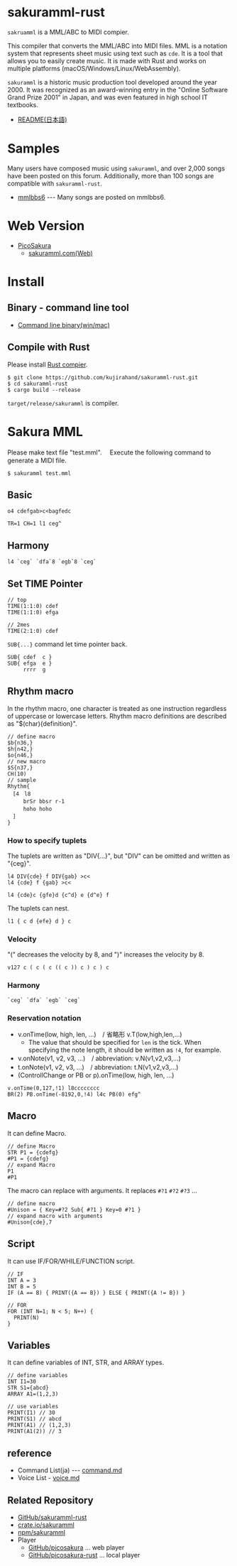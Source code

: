 # sakuramml-rust

`sakruamml` is a MML/ABC to MIDI compier.

This compiler that converts the MML/ABC into MIDI files. 
MML is a notation system that represents sheet music using text such as `cde`.
It is a tool that allows you to easily create music.
It is made with Rust and works on multiple platforms (macOS/Windows/Linux/WebAssembly).

`sakuramml` is a historic music production tool developed around the year 2000.
It was recognized as an award-winning entry in the "Online Software Grand Prize 2001" in Japan, and was even featured in high school IT textbooks.

- [README(日本語)](https://github.com/kujirahand/sakuramml-rust/blob/main/README_ja.md)

# Samples

Many users have composed music using `sakuramml`, and over 2,000 songs have been posted on this forum.
Additionally, more than 100 songs are compatible with `sakuramml-rust`.

- [mmlbbs6](https://sakuramml.com/mmlbbs6/index.php?action=pico) --- Many songs are posted on mmlbbs6.

# Web Version

- [PicoSakura](https://sakuramml.com/picosakura/)
  - [sakuramml.com(Web)](https://sakuramml.com)

# Install

## Binary - command line tool

- [Command line binary(win/mac)](https://github.com/kujirahand/sakuramml-rust/releases/)

## Compile with Rust

Please install [Rust compier](https://www.rust-lang.org/tools/install).

```
$ git clone https://github.com/kujirahand/sakuramml-rust.git
$ cd sakuramml-rust
$ cargo build --release
```

`target/release/sakuramml` is compiler.


# Sakura MML

Please make text file "test.mml". 　Execute the following command to generate a MIDI file.

```
$ sakuramml test.mml
```

## Basic

```
o4 cdefgab>c<bagfedc
```

```
TR=1 CH=1 l1 ceg^
```

## Harmony

```
l4 `ceg` `dfa`8 `egb`8 `ceg`
```

## Set TIME Pointer


```
// top
TIME(1:1:0) cdef
TIME(1:1:0) efga

// 2mes
TIME(2:1:0) cdef
```

`SUB{...}` command let time pointer back.

```
SUB{ cdef  c }
SUB{ efga  e }
     rrrr  g
```

## Rhythm macro

In the rhythm macro, one character is treated as one instruction regardless of uppercase or lowercase letters.
Rhythm macro definitions are described as "$(char){definition}".


```
// define macro
$b{n36,}
$h{n42,}
$o{n46,}
// new macro
$S{n37,}
CH(10)
// sample
Rhythm{
　[4　l8
　　　brSr bbsr r-1
　　　hoho hoho
　]
}
```


### How to specify tuplets

The tuplets are written as "DIV{...}", but "DIV" can be omitted and written as "{ceg}".

```
l4 DIV{cde} f DIV{gab} >c<
l4 {cde} f {gab} >c<
```


```
l4 {cde}c {gfe}d {c^d} e {d^e} f
```

The tuplets can nest.

```
l1 { c d {efe} d } c
```

### Velocity

"(" decreases the velocity by 8, and ")" increases the velocity by 8.

```
v127 c ( c ( c (( c )) c ) c ) c  
```

### Harmony


```
`ceg` `dfa` `egb` `ceg`
```

### Reservation notation

- v.onTime(low, high, len, ...)　/ 省略形 v.T(low,high,len,...)
  - The value that should be specified for `len` is the tick. When specifying the note length, it should be written as `!4`, for example.
- v.onNote(v1, v2, v3, ...)　/ abbreviation: v.N(v1,v2,v3,...)
- t.onNote(v1, v2, v3, ...)　/ abbreviation: t.N(v1,v2,v3,...)
- (ControllChange or PB or p).onTime(low, high, len, ...)

```
v.onTime(0,127,!1) l8cccccccc
BR(2) PB.onTime(-8192,0,!4) l4c PB(0) efg^
```

## Macro

It can define Macro.

```
// define Macro
STR P1 = {cdefg}
#P1 = {cdefg}
// expand Macro
P1
#P1
```

The macro can replace with arguments. 
It replaces `#?1` `#?2` `#?3` ...

```
// define macro
#Unison = { Key=#?2 Sub{ #?1 } Key=0 #?1 }
// expand macro with arguments 
#Unison{cde},7
```

## Script

It can use IF/FOR/WHILE/FUNCTION script.

```
// IF 
INT A = 3
INT B = 5
IF (A == B) { PRINT({A == B}) } ELSE { PRINT({A != B}) }

// FOR
FOR (INT N=1; N < 5; N++) {
  PRINT(N)
}
```

## Variables

 It can define variables of INT, STR, and ARRAY types.

```
// define variables
INT I1=30
STR S1={abcd}
ARRAY A1=(1,2,3)

// use variables
PRINT(I1) // 30
PRINT(S1) // abcd
PRINT(A1) // (1,2,3)
PRINT(A1(2)) // 3
```

## reference

- Command List(ja) --- [command.md](command.md)
- Voice List - [voice.md](voice.md)

## Related Repository

- [GitHub/sakuramml-rust](https://github.com/kujirahand/sakuramml-rust)
- [crate.io/sakuramml](https://crates.io/crates/sakuramml)
- [npm/sakuramml](https://www.npmjs.com/package/sakuramml)
- Player
  - [GitHub/picosakura](https://github.com/kujirahand/picosakura) ... web player
  - [GitHub/picosakura-rust](https://github.com/kujirahand/picosakura-rust) ... local player
